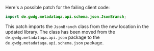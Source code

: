 Here's a possible patch for the failing client code:

```java
import de.gwdg.metadataqa.api.schema.json.JsonBranch;
```

This patch imports the `JsonBranch` class from the new location in the updated library. The class has been moved from the `de.gwdg.metadataqa.api.json` package to the `de.gwdg.metadataqa.api.schema.json` package.